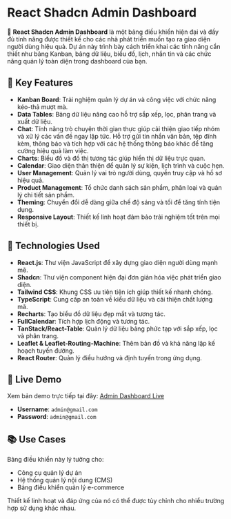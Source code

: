 # React Shadcn Admin Dashboard

🚀 **React Shadcn Admin Dashboard** là một bảng điều khiển hiện đại và đầy đủ tính năng được thiết kế cho các nhà phát triển muốn tạo ra giao diện người dùng hiệu quả. Dự án này trình bày cách triển khai các tính năng cần thiết như bảng Kanban, bảng dữ liệu, biểu đồ, lịch, nhắn tin và các chức năng quản lý toàn diện trong dashboard của bạn.

## 🌟 Key Features

- **Kanban Board**: Trải nghiệm quản lý dự án và công việc với chức năng kéo-thả mượt mà.
- **Data Tables**: Bảng dữ liệu nâng cao hỗ trợ sắp xếp, lọc, phân trang và xuất dữ liệu.
- **Chat**: Tính năng trò chuyện thời gian thực giúp cải thiện giao tiếp nhóm và xử lý các vấn đề ngay lập tức. Hỗ trợ gửi tin nhắn văn bản, tệp đính kèm, thông báo và tích hợp với các hệ thống thông báo khác để tăng cường hiệu quả làm việc.
- **Charts**: Biểu đồ và đồ thị tương tác giúp hiển thị dữ liệu trực quan.
- **Calendar**: Giao diện thân thiện để quản lý sự kiện, lịch trình và cuộc hẹn.
- **User Management**: Quản lý vai trò người dùng, quyền truy cập và hồ sơ hiệu quả.
- **Product Management**: Tổ chức danh sách sản phẩm, phân loại và quản lý chi tiết sản phẩm.
- **Theming**: Chuyển đổi dễ dàng giữa chế độ sáng và tối để tăng tính tiện dụng.
- **Responsive Layout**: Thiết kế linh hoạt đảm bảo trải nghiệm tốt trên mọi thiết bị.

## 🔧 Technologies Used

- **React.js**: Thư viện JavaScript để xây dựng giao diện người dùng mạnh mẽ.
- **Shadcn**: Thư viện component hiện đại đơn giản hóa việc phát triển giao diện.
- **Tailwind CSS**: Khung CSS ưu tiên tiện ích giúp thiết kế nhanh chóng.
- **TypeScript**: Cung cấp an toàn về kiểu dữ liệu và cải thiện chất lượng mã.
- **Recharts**: Tạo biểu đồ dữ liệu đẹp mắt và tương tác.
- **FullCalendar**: Tích hợp lịch động và tương tác.
- **TanStack/React-Table**: Quản lý dữ liệu bảng phức tạp với sắp xếp, lọc và phân trang.
- **Leaflet & Leaflet-Routing-Machine**: Thêm bản đồ và khả năng lập kế hoạch tuyến đường.
- **React Router**: Quản lý điều hướng và định tuyến trong ứng dụng.

## 🚀 Live Demo

Xem bản demo trực tiếp tại đây: [Admin Dashboard Live](https://admin-layout-sand.vercel.app/)

- **Username**: `admin@gmail.com`
- **Password**: `admin@gmail.com`

## 📚 Use Cases

Bảng điều khiển này lý tưởng cho:
- Công cụ quản lý dự án
- Hệ thống quản lý nội dung (CMS)
- Bảng điều khiển quản lý e-commerce

Thiết kế linh hoạt và đáp ứng của nó có thể được tùy chỉnh cho nhiều trường hợp sử dụng khác nhau.



